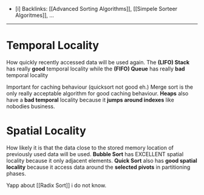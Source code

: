- [i] Backlinks: [[Advanced Sorting Algorithms]], [[Simpele Sorteer Algoritmes]], ...
---
# Temporal Locality
How quickly recently accessed data will be used again. The **(LIFO) Stack** has really **good** temporal locality while the **(FIFO) Queue** has really **bad** temporal locality

Important for caching behaviour (quicksort not good eh.) Merge sort is the only really acceptable algorithm for good caching behaviour. **Heaps** also have a **bad temporal** locality because it **jumps around indexes** like nobodies business.

# Spatial Locality
How likely it is that the data close to the stored memory location of previously used data will be used. **Bubble Sort** has EXCELLENT spatial locality because it only adjacent elements. **Quick Sort** also has **good spatial locality** because it access data around the **selected pivots** in partitioning phases. 

Yapp about [[Radix Sort]] i do not know.




